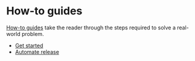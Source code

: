 # How-to guides

[How-to guides](https://documentation.divio.com/how-to-guides/) take the reader through the steps required to solve a real-world problem.

* [Get started](./get-started.md)
* [Automate release](./automate-release.md)

